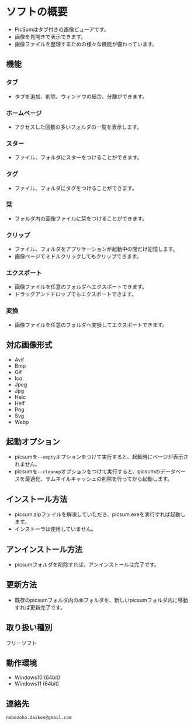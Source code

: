 # ソフトの概要
* PicSumはタブ付きの画像ビューアです。
* 画像を見開きで表示できます。
* 画像ファイルを整理するための様々な機能が備わっています。

## 機能
### タブ
* タブを追加、削除、ウィンドウの結合、分離ができます。
### ホームページ
* アクセスした回数の多いフォルダの一覧を表示します。
### スター
* ファイル、フォルダにスターをつけることができます。
### タグ
* ファイル、フォルダにタグをつけることができます。
### 栞 
* フォルダ内の画像ファイルに栞をつけることができます。
### クリップ
* ファイル、フォルダをアプリケーションが起動中の間だけ記憶します。
* 画像ページでミドルクリックしてもクリップできます。
### エクスポート
* 画像ファイルを任意のフォルダへエクスポートできます。
* ドラッグアンドドロップでもエクスポートできます。
### 変換
* 画像ファイルを任意のフォルダへ変換してエクスポートできます。

## 対応画像形式
* Avif
* Bmp
* Gif
* Ico
* Jpeg
* Jpg
* Heic
* Heif
* Png
* Svg
* Webp

## 起動オプション
* picsumを`--empty`オプションをつけて実行すると、起動時にページが表示されません。
* picsumを`--cleanup`オプションをつけて実行すると、picsumのデータベースを最適化、サムネイルキャッシュの削除を行ってから起動します。

## インストール方法
* picsum.zipファイルを解凍していただき、picsum.exeを実行すれば起動します。
* インストーラは使用していません。

## アンインストール方法
* picsumフォルダを削除すれば、アンインストールは完了です。

## 更新方法
* 既存のpicsumフォルダ内の`db`フォルダを、新しいpicsumフォルダ内に移動すれば更新完了です。

## 取り扱い種別
フリーソフト

## 動作環境
* Windows10 (64bit)
* Windows11 (64bit)

## 連絡先
`nabezoko.daikon@gmail.com`
